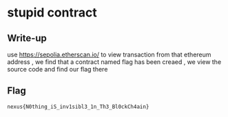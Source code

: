 # stupid contract

## Write-up

use https://sepolia.etherscan.io/ to view transaction from that ethereum address , we find that
a contract named flag has been creaed , we view the source code and find our flag there

## Flag

`nexus{N0thing_iS_inv1sibl3_1n_Th3_Bl0ckCh4ain}`

